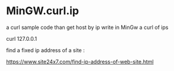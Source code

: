 # MinGW.curl.ip
a curl sample code than get host by ip write in MinGw
a curl of ips




curl 127.0.0.1


find a fixed ip address of a site :

https://www.site24x7.com/find-ip-address-of-web-site.html
